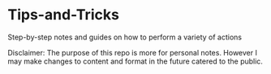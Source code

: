 # Tips-and-Tricks
Step-by-step notes and guides on how to perform a variety of actions

Disclaimer: The purpose of this repo is more for personal notes. However I may make changes to content and format in the future catered to the public.
